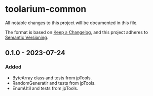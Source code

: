 # toolarium-common

All notable changes to this project will be documented in this file.

The format is based on [Keep a Changelog](https://keepachangelog.com/en/1.0.0/),
and this project adheres to [Semantic Versioning](https://semver.org/spec/v2.0.0.html).

## 0.1.0 - 2023-07-24
### Added
- ByteArray class and tests from jpTools.
- RandomGeneratir and tests from jpTools.
- EnumUtil and tests from jpTools.
